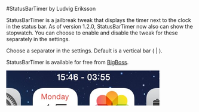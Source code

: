 #StatusBarTimer 
by Ludvig Eriksson

StatusBarTimer is a jailbreak tweak that displays the timer next to the clock in the status bar. As of version 1.2.0, StatusBarTimer now also can show the stopwatch. You can choose to enable and disable the tweak for these separately in the settings.

Choose a separator in the settings. Default is a vertical bar ( | ).

StatusBarTimer is available for free from [BigBoss](http://moreinfo.thebigboss.org/moreinfo/depiction.php?file=statusbartimerDp).

<img src="/Screenshots/1.jpg"/>
